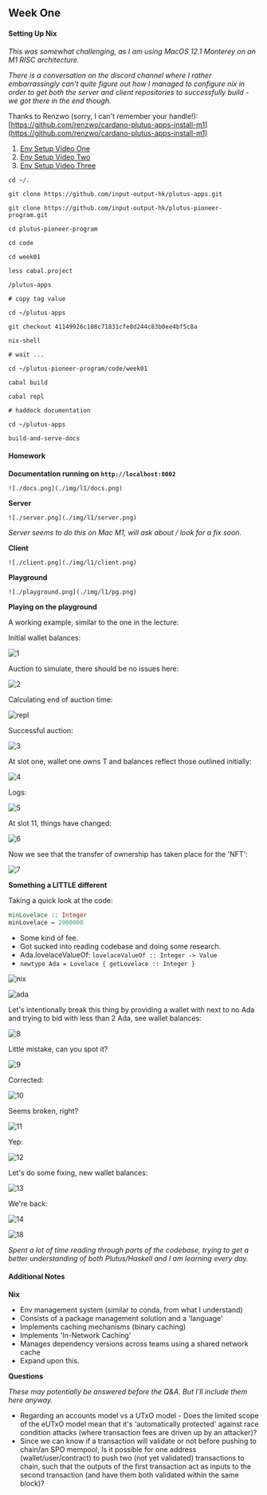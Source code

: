 ## Week One

#### Setting Up Nix

*This was somewhat challenging, as I am using MacOS 12.1 Monterey on an M1 RISC architecture.*

*There is a conversation on the discord channel where I rather embarrassingly can't quite figure out how I managed to configure nix in order to get both the server and client repositories to successfully build - we got there in the end though.*

Thanks to Renzwo (sorry, I can't remember your handle!): [https://github.com/renzwo/cardano-plutus-apps-install-m1](https://github.com/renzwo/cardano-plutus-apps-install-m1)

1. [Env Setup Video One](https://youtu.be/OB0OeveN6Ao)
2. [Env Setup Video Two](https://youtu.be/QVTmbi1U39Q)
3. [Env Setup Video Three](https://youtu.be/qyqfmYUqjP8)

```
cd ~/.

git clone https://github.com/input-output-hk/plutus-apps.git

git clone https://github.com/input-output-hk/plutus-pioneer-program.git

cd plutus-pioneer-program

cd code

cd week01

less cabal.project

/plutus-apps

# copy tag value

cd ~/plutus-apps

git checkout 41149926c108c71831cfe8d244c83b0ee4bf5c8a

nix-shell

# wait ...

cd ~/plutus-pioneer-program/code/week01

cabal build

cabal repl

# haddock documentation

cd ~/plutus-apps

build-and-serve-docs
```

#### Homework

**Documentation running on ```http://localhost:8002```**
```
![./docs.png](./img/l1/docs.png)
```
**Server**
```
![./server.png](./img/l1/server.png)
```
*Server seems to do this on Mac M1, will ask about / look for a fix soon.*

**Client**
```
![./client.png](./img/l1/client.png)
```
**Playground**
```
![./playground.png](./img/l1/pg.png)
```
**Playing on the playground**

A working example, similar to the one in the lecture:

Initial wallet balances:


![1](./img/l1/1.png)


Auction to simulate, there should be no issues here:


![2](./img/l1/2.png)


Calculating end of auction time:


![repl](./img/l1/repl.png)


Successful auction:


![3](./img/l1/3.png)


At slot one, wallet one owns T and balances reflect those outlined initially:


![4](./img/l1/4.png)


Logs:


![5](./img/l1/5.png)


At slot 11, things have changed:


![6](./img/l1/6.png)


Now we see that the transfer of ownership has taken place for the 'NFT':


![7](./img/l1/7.png)


**Something a LITTLE different**

Taking a quick look at the code:

```haskell
minLovelace :: Integer
minLovelace = 2000000
```

* Some kind of fee.
* Got sucked into reading codebase and doing some research.
* Ada.lovelaceValueOf: ```lovelaceValueOf :: Integer -> Value```
* ```newtype Ada = Lovelace { getLovelace :: Integer }```


![nix](./img/l1/nix.png)



![ada](./img/l1/ada.png)


Let's intentionally break this thing by providing a wallet with next to no Ada and trying to bid with less than 2 Ada, see wallet balances:


![8](./img/l1/8.png)


Little mistake, can you spot it?


![9](./img/l1/9.png)


Corrected:


![10](./img/l1/10.png)


Seems broken, right?


![11](./img/l1/11.png)


Yep:


![12](./img/l1/12.png)


Let's do some fixing, new wallet balances:


![13](./img/l1/13.png)


We're back:


![14](./img/l1/14.png)



![18](./img/l1/18.png)


*Spent a lot of time reading through parts of the codebase, trying to get a better understanding of both Plutus/Haskell and I am learning every day.*

#### Additional Notes

**Nix**

* Env management system (similar to conda, from what I understand)
* Consists of a package management solution and a 'language'
* Implements caching mechanisms (binary caching)
* Implements 'In-Network Caching'
* Manages dependency versions across teams using a shared network cache
* Expand upon this.

**Questions**

*These may potentially be answered before the Q&A. But I'll include them here anyway.*

* Regarding an accounts model vs a UTxO model - Does the limited scope of the eUTxO model mean that it's 'automatically protected' against race condition attacks (where transaction fees are driven up by an attacker)?
* Since we can know if a transaction will validate or not before pushing to chain/an SPO mempool, Is it possible for one address (wallet/user/contract) to push two (not yet validated) transactions to chain, such that the outputs of the first transaction act as inputs to the second transaction (and have them both validated within the same block)?
